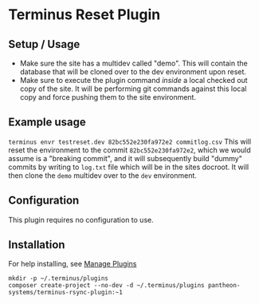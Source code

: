 # Terminus Reset Plugin

## Setup / Usage
- Make sure the site has a multidev called "demo". This will contain the database that will be cloned over
to the dev environment upon reset.
- Make sure to execute the plugin command *inside* a local checked out copy of the site. It will be performing
git commands against this local copy and force pushing them to the site environment.

## Example usage
`terminus envr testreset.dev 82bc552e230fa972e2 commitlog.csv`
This will reset the environment to the commit `82bc552e230fa972e2`, which we would assume is a "breaking commit", and it will subsequently build "dummy" commits by writing to `log.txt` file which will be in the sites docroot. It will then clone the `demo` multidev over to the `dev` environment.

## Configuration

This plugin requires no configuration to use.

## Installation
For help installing, see [Manage Plugins](https://pantheon.io/docs/terminus/plugins/)
```
mkdir -p ~/.terminus/plugins
composer create-project --no-dev -d ~/.terminus/plugins pantheon-systems/terminus-rsync-plugin:~1
```